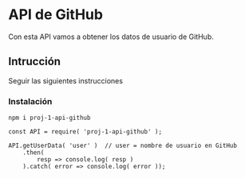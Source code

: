 # API de GitHub
Con esta API vamos a obtener los datos de usuario de GitHub.

## Intrucción
Seguir las siguientes instrucciones

### Instalación
```
npm i proj-1-api-github
```

```
const API = require( 'proj-1-api-github' );

API.getUserData( 'user' )  // user = nombre de usuario en GitHub
	.then(
    	resp => console.log( resp )
    ).catch( error => console.log( error ));
```

